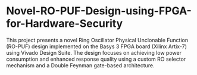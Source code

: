 # Novel-RO-PUF-Design-using-FPGA-for-Hardware-Security
This project presents a novel Ring Oscillator Physical Unclonable Function (RO-PUF) design implemented on the Basys 3 FPGA board (Xilinx Artix-7) using Vivado Design Suite. The design focuses on achieving low power consumption and enhanced response quality using a custom RO selector mechanism and a Double Feynman gate-based architecture.
